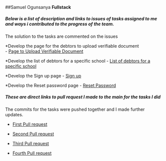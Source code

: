 ##Samuel Ogunsanya
 __Fullstack__

##### Below is a list of description and links to issues of tasks assigned to me and ways i contributed to the progress of the team. 
The solution to the tasks are commented on the issues 

*Develop the page for the debtors to upload verifiable document <br>
    - [Page to Upload Verifiable Document](https://github.com/zuri-training/proj_debtors-team-36/issues/70)
    
*Develop the list of debtors for a specific school
    - [List of debtors for a specific school](https://github.com/zuri-training/proj_debtors-team-36/issues/69)
    
*Develop the Sign up page
    - [Sign up](https://github.com/zuri-training/proj_debtors-team-36/issues/68)
    
*Develop the Reset password page
    - [Reset Password](https://github.com/zuri-training/proj_debtors-team-36/issues/67)
    
    
##### These are direct links to pull request I made to the main for the tasks I did

The commits for the tasks were pushed together and I made further updates. 

* [First Pull request](https://github.com/PsalmogunsGRT/proj_debtors-team-36/pull/1) <br>

* [Second Pull request](https://github.com/zuri-training/proj_debtors-team-36/pull/75) <br>

* [Third Pull request](https://github.com/zuri-training/proj_debtors-team-36/pull/78) <br>

* [Fourth Pull request](https://github.com/zuri-training/proj_debtors-team-36/pull/95) <br>


